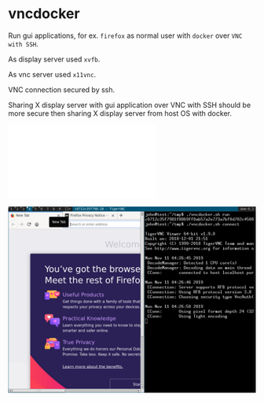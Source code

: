 # vncdocker

Run gui applications, for ex. `firefox` as normal user with `docker` over `VNC with SSH`.

As display server used `xvfb`.

As vnc server used `x11vnc`.

VNC connection secured by ssh.

Sharing X display server with gui application over VNC with SSH should be more secure then sharing X display server from host OS with docker.

![Documentation](doc/doc.txt)

![example](doc/img.png)


